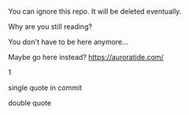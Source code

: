 You can ignore this repo. It will be deleted eventually.

Why are you still reading?

You don't have to be here anymore...

Maybe go here instead? https://auroratide.com/

1

single quote in commit

double quote
